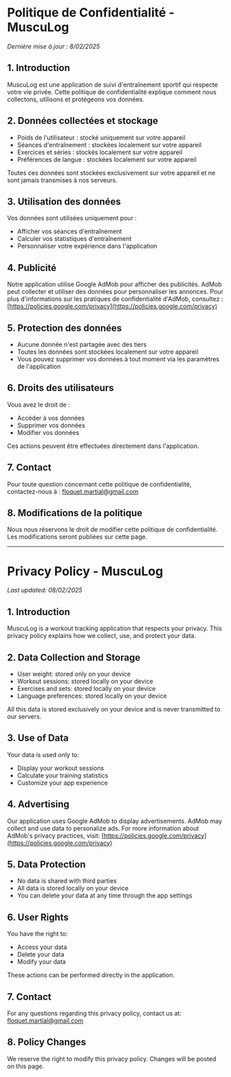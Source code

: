 # Politique de Confidentialité - MuscuLog

*Dernière mise à jour : 8/02/2025*

## 1. Introduction

MuscuLog est une application de suivi d'entraînement sportif qui respecte votre vie privée. Cette politique de confidentialité explique comment nous collectons, utilisons et protégeons vos données.

## 2. Données collectées et stockage

- Poids de l'utilisateur : stocké uniquement sur votre appareil
- Séances d'entraînement : stockées localement sur votre appareil
- Exercices et séries : stockés localement sur votre appareil
- Préférences de langue : stockées localement sur votre appareil

Toutes ces données sont stockées exclusivement sur votre appareil et ne sont jamais transmises à nos serveurs.

## 3. Utilisation des données

Vos données sont utilisées uniquement pour :

- Afficher vos séances d'entraînement
- Calculer vos statistiques d'entraînement
- Personnaliser votre expérience dans l'application

## 4. Publicité

Notre application utilise Google AdMob pour afficher des publicités. AdMob peut collecter et utiliser des données pour personnaliser les annonces. Pour plus d'informations sur les pratiques de confidentialité d'AdMob, consultez : [https://policies.google.com/privacy](https://policies.google.com/privacy)

## 5. Protection des données

- Aucune donnée n'est partagée avec des tiers
- Toutes les données sont stockées localement sur votre appareil
- Vous pouvez supprimer vos données à tout moment via les paramètres de l'application

## 6. Droits des utilisateurs

Vous avez le droit de :

- Accéder à vos données
- Supprimer vos données
- Modifier vos données

Ces actions peuvent être effectuées directement dans l'application.

## 7. Contact

Pour toute question concernant cette politique de confidentialité, contactez-nous à : [floquet.martial@gmail.com](mailto:floquet.martial@gmail.com)

## 8. Modifications de la politique

Nous nous réservons le droit de modifier cette politique de confidentialité. Les modifications seront publiées sur cette page.

---

# Privacy Policy - MuscuLog

*Last updated: 08/02/2025*

## 1. Introduction

MuscuLog is a workout tracking application that respects your privacy. This privacy policy explains how we collect, use, and protect your data.

## 2. Data Collection and Storage

- User weight: stored only on your device
- Workout sessions: stored locally on your device
- Exercises and sets: stored locally on your device
- Language preferences: stored locally on your device

All this data is stored exclusively on your device and is never transmitted to our servers.

## 3. Use of Data

Your data is used only to:

- Display your workout sessions
- Calculate your training statistics
- Customize your app experience

## 4. Advertising

Our application uses Google AdMob to display advertisements. AdMob may collect and use data to personalize ads. For more information about AdMob's privacy practices, visit: [https://policies.google.com/privacy](https://policies.google.com/privacy)

## 5. Data Protection

- No data is shared with third parties
- All data is stored locally on your device
- You can delete your data at any time through the app settings

## 6. User Rights

You have the right to:

- Access your data
- Delete your data
- Modify your data

These actions can be performed directly in the application.

## 7. Contact

For any questions regarding this privacy policy, contact us at: [floquet.martial@gmail.com](mailto:floquet.martial@gmail.com)

## 8. Policy Changes

We reserve the right to modify this privacy policy. Changes will be posted on this page.